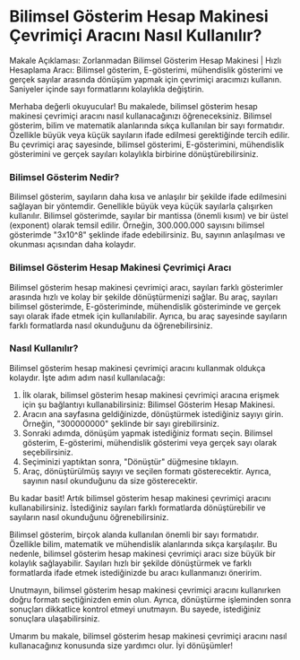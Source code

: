 Bilimsel Gösterim Hesap Makinesi Çevrimiçi Aracını Nasıl Kullanılır?
====================================================================

Makale Açıklaması: Zorlanmadan Bilimsel Gösterim Hesap Makinesi | Hızlı Hesaplama Aracı: Bilimsel gösterim, E-gösterimi, mühendislik gösterimi ve gerçek sayılar arasında dönüşüm yapmak için çevrimiçi aracımızı kullanın. Saniyeler içinde sayı formatlarını kolaylıkla değiştirin.

Merhaba değerli okuyucular! Bu makalede, bilimsel gösterim hesap makinesi çevrimiçi aracını nasıl kullanacağınızı öğreneceksiniz. Bilimsel gösterim, bilim ve matematik alanlarında sıkça kullanılan bir sayı formatıdır. Özellikle büyük veya küçük sayıların ifade edilmesi gerektiğinde tercih edilir. Bu çevrimiçi araç sayesinde, bilimsel gösterimi, E-gösterimini, mühendislik gösterimini ve gerçek sayıları kolaylıkla birbirine dönüştürebilirsiniz.

### Bilimsel Gösterim Nedir?

Bilimsel gösterim, sayıların daha kısa ve anlaşılır bir şekilde ifade edilmesini sağlayan bir yöntemdir. Genellikle büyük veya küçük sayılarla çalışırken kullanılır. Bilimsel gösterimde, sayılar bir mantissa (önemli kısım) ve bir üstel (exponent) olarak temsil edilir. Örneğin, 300.000.000 sayısını bilimsel gösterimde "3x10^8" şeklinde ifade edebilirsiniz. Bu, sayının anlaşılması ve okunması açısından daha kolaydır.

### Bilimsel Gösterim Hesap Makinesi Çevrimiçi Aracı

Bilimsel gösterim hesap makinesi çevrimiçi aracı, sayıları farklı gösterimler arasında hızlı ve kolay bir şekilde dönüştürmenizi sağlar. Bu araç, sayıları bilimsel gösterimde, E-gösteriminde, mühendislik gösteriminde ve gerçek sayı olarak ifade etmek için kullanılabilir. Ayrıca, bu araç sayesinde sayıların farklı formatlarda nasıl okunduğunu da öğrenebilirsiniz.

### Nasıl Kullanılır?

Bilimsel gösterim hesap makinesi çevrimiçi aracını kullanmak oldukça kolaydır. İşte adım adım nasıl kullanılacağı:

1. İlk olarak, bilimsel gösterim hesap makinesi çevrimiçi aracına erişmek için şu bağlantıyı kullanabilirsiniz: Bilimsel Gösterim Hesap Makinesi.
2. Aracın ana sayfasına geldiğinizde, dönüştürmek istediğiniz sayıyı girin. Örneğin, "300000000" şeklinde bir sayı girebilirsiniz.
3. Sonraki adımda, dönüşüm yapmak istediğiniz formatı seçin. Bilimsel gösterim, E-gösterimi, mühendislik gösterimi veya gerçek sayı olarak seçebilirsiniz.
4. Seçiminizi yaptıktan sonra, "Dönüştür" düğmesine tıklayın.
5. Araç, dönüştürülmüş sayıyı ve seçilen formatı gösterecektir. Ayrıca, sayının nasıl okunduğunu da size gösterecektir.

Bu kadar basit! Artık bilimsel gösterim hesap makinesi çevrimiçi aracını kullanabilirsiniz. İstediğiniz sayıları farklı formatlarda dönüştürebilir ve sayıların nasıl okunduğunu öğrenebilirsiniz.

Bilimsel gösterim, birçok alanda kullanılan önemli bir sayı formatıdır. Özellikle bilim, matematik ve mühendislik alanlarında sıkça karşılaşılır. Bu nedenle, bilimsel gösterim hesap makinesi çevrimiçi aracı size büyük bir kolaylık sağlayabilir. Sayıları hızlı bir şekilde dönüştürmek ve farklı formatlarda ifade etmek istediğinizde bu aracı kullanmanızı öneririm.

Unutmayın, bilimsel gösterim hesap makinesi çevrimiçi aracını kullanırken doğru formatı seçtiğinizden emin olun. Ayrıca, dönüştürme işleminden sonra sonuçları dikkatlice kontrol etmeyi unutmayın. Bu sayede, istediğiniz sonuçlara ulaşabilirsiniz.

Umarım bu makale, bilimsel gösterim hesap makinesi çevrimiçi aracını nasıl kullanacağınız konusunda size yardımcı olur. İyi dönüşümler!